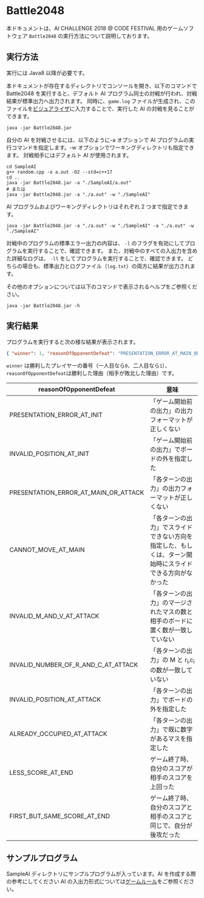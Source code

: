 # Battle2048

本ドキュメントは、AI CHALLENGE 2018 @ CODE FESTIVAL 用のゲームソフトウェア `Battle2048` の実行方法について説明しております。

## 実行方法

実行には Java8 以降が必要です。

本ドキュメントが存在するディレクトリでコンソールを開き、以下のコマンドで Battle2048 を実行すると、デフォルト AI プログラム同士の対戦が行われ、対戦結果が標準出力へ出力されます。
同時に、`game.log` ファイルが生成され、このファイルを[ビジュアライザ](https://www.exkazuu.net/GameViewerForAIChallenge2018AtCodeFestival)に入力することで、実行した AI の対戦を見ることができます。

    java -jar Battle2048.jar

自分の AI を対戦させるには、以下のように-a オプションで AI プログラムの実行コマンドを指定します。-w オプションでワーキングディレクトリも指定できます。
対戦相手にはデフォルト AI が使用されます。

    cd SampleAI
    g++ random.cpp -o a.out -O2 --std=c++17
    cd ..
    java -jar Battle2048.jar -a "./SampleAI/a.out"
    # または
    java -jar Battle2048.jar -a "./a.out" -w "./SampleAI"

AI プログラムおよびワーキングディレクトリはそれぞれ 2 つまで指定できます。

    java -jar Battle2048.jar -a "./a.out" -w "./SampleAI" -a "./a.out" -w "./SampleAI"

対戦中のプログラムの標準エラー出力の内容は、 `-l` のフラグを有効にしてプログラムを実行することで、確認できます。
また、対戦中のすべての入出力を含めた詳細なログは、 `-ll` をしてプログラムを実行することで、確認できます。
どちらの場合も、標準出力とログファイル（`log.txt`）の両方に結果が出力されます。

その他のオプションについては以下のコマンドで表示されるヘルプをご参照ください。

    java -jar Battle2048.jar -h

## 実行結果

プログラムを実行すると次の様な結果が表示されます。

```json
{ "winner": 1, "reasonOfOpponentDefeat": "PRESENTATION_ERROR_AT_MAIN_OR_ATTACK" }
```

`winner` は勝利したプレイヤーの番号（一人目なら`0`、二人目なら`1`）、`reasonOfOpponentDefeat`は勝利した理由（相手が敗北した理由）です。

| reasonOfOpponentDefeat               | 意味                                                                                                     |
| ------------------------------------ | -------------------------------------------------------------------------------------------------------- |
| PRESENTATION_ERROR_AT_INIT           | 「ゲーム開始前の出力」の出力フォーマットが正しくない                                                     |
| INVALID_POSITION_AT_INIT             | 「ゲーム開始前の出力」でボードの外を指定した                                                             |
| PRESENTATION_ERROR_AT_MAIN_OR_ATTACK | 「各ターンの出力」の出力フォーマットが正しくない                                                         |
| CANNOT_MOVE_AT_MAIN                  | 「各ターンの出力」でスライドできない方向を指定した、もしくは、ターン開始時にスライドできる方向がなかった |
| INVALID_M_AND_V_AT_ATTACK            | 「各ターンの出力」のマージされたマスの数と相手のボードに置く数が一致していない                           |
| INVALID_NUMBER_OF_R_AND_C_AT_ATTACK  | 「各ターンの出力」の M と r<sub>i</sub>,c<sub>i</sub>の数が一致していない                                |
| INVALID_POSITION_AT_ATTACK           | 「各ターンの出力」でボードの外を指定した                                                                 |
| ALREADY_OCCUPIED_AT_ATTACK           | 「各ターンの出力」で既に数字があるマスを指定した                                                         |
| LESS_SCORE_AT_END                    | ゲーム終了時、自分のスコアが相手のスコアを上回った                                                       |
| FIRST_BUT_SAME_SCORE_AT_END          | ゲーム終了時、自分のスコアと相手のスコアと同じで、自分が後攻だった                                       |

## サンプルプログラム

SampleAI ディレクトリにサンプルプログラムが入っています。AI を作成する際の参考にしてください
AI の入出力形式については[ゲームルール](https://www.exkazuu.net/AIChallenge2018AtCodeFestival/rules/)をご参照ください。
